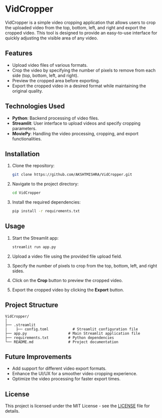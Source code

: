 
# VidCropper

VidCropper is a simple video cropping application that allows users to crop the uploaded video from the top, bottom, left, and right and export the cropped video. This tool is designed to provide an easy-to-use interface for quickly adjusting the visible area of any video.

## Features

- Upload video files of various formats.
- Crop the video by specifying the number of pixels to remove from each side (top, bottom, left, and right).
- Preview the cropped area before exporting.
- Export the cropped video in a desired format while maintaining the original quality.
  
## Technologies Used

- **Python**: Backend processing of video files.
- **Streamlit**: User interface to upload videos and specify cropping parameters.
- **MoviePy**: Handling the video processing, cropping, and export functionalities.

## Installation

1. Clone the repository:
    ```bash
    git clone https://github.com/AKSHTMISHRA/VidCropper.git
    ```
   
2. Navigate to the project directory:
    ```bash
    cd VidCropper
    ```

3. Install the required dependencies:
    ```bash
    pip install -r requirements.txt
    ```

## Usage

1. Start the Streamlit app:
    ```bash
    streamlit run app.py
    ```

2. Upload a video file using the provided file upload field.

3. Specify the number of pixels to crop from the top, bottom, left, and right sides.

4. Click on the **Crop** button to preview the cropped video.

5. Export the cropped video by clicking the **Export** button.

## Project Structure

```
VidCropper/
│
├── .streamlit
|    ├── config.toml           # Streamlit configuration file
├── app.py                   # Main Streamlit application file
├── requirements.txt         # Python dependencies
└── README.md                # Project documentation
```

## Future Improvements

- Add support for different video export formats.
- Enhance the UI/UX for a smoother video cropping experience.
- Optimize the video processing for faster export times.
  
## License

This project is licensed under the MIT License - see the [LICENSE](LICENSE) file for details.

